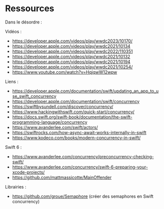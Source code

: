 # Ressources

Dans le désordre :

Vidéos :

- https://developer.apple.com/videos/play/wwdc2023/10170/
- https://developer.apple.com/videos/play/wwdc2021/10134
- https://developer.apple.com/videos/play/wwdc2022/110351
- https://developer.apple.com/videos/play/wwdc2021/10132
- https://developer.apple.com/videos/play/wwdc2021/10194
- https://developer.apple.com/videos/play/wwdc2021/10254/
- https://www.youtube.com/watch?v=HqjqwW12wpw


Liens :

- https://developer.apple.com/documentation/swift/updating_an_app_to_use_swift_concurrency
- https://developer.apple.com/documentation/swift/concurrency
- https://swiftbysundell.com/discover/concurrency/
- https://www.hackingwithswift.com/quick-start/concurrency/
- https://docs.swift.org/swift-book/documentation/the-swift-programming-language/concurrency
- https://www.avanderlee.com/swift/actors/
- https://swiftrocks.com/how-async-await-works-internally-in-swift
- https://www.kodeco.com/books/modern-concurrency-in-swift/


Swift 6 :

- https://www.avanderlee.com/concurrency/preconcurrency-checking-swift/
- https://www.avanderlee.com/concurrency/swift-6-preparing-your-xcode-projects/
- https://github.com/mattmassicotte/MainOffender

Librairies :

- https://github.com/groue/Semaphore (créer des semaphores en Swift concurrency)